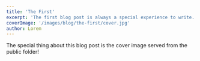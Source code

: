 ```yaml
---
title: 'The First'
excerpt: 'The first blog post is always a special experience to write.'
coverImage: '/images/blog/the-first/cover.jpg'
author: Lorem
---
```


The special thing about this blog post is the cover image served from the public folder!
